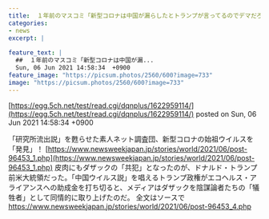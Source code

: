 ```yaml
---
title:  １年前のマスコミ「新型コロナは中国が漏らしたとトランプが言ってるのでデマだろう陰謀論だろう」  
categories:
- news
excerpt: |
  
feature_text: |
  ##  １年前のマスコミ「新型コロナは中国が漏...
  Sun, 06 Jun 2021 14:58:34  +0900
feature_image: "https://picsum.photos/2560/600?image=733"
image: "https://picsum.photos/2560/600?image=733"
---
```


[https://egg.5ch.net/test/read.cgi/dqnplus/1622959114/](https://egg.5ch.net/test/read.cgi/dqnplus/1622959114/)
posted on Sun, 06 Jun 2021 14:58:34  +0900

<!--more-->

「研究所流出説」を甦らせた素人ネット調査団、新型コロナの始祖ウイルスを「発見」！ [https://www.newsweekjapan.jp/stories/world/2021/06/post-96453_1.php](https://www.newsweekjapan.jp/stories/world/2021/06/post-96453_1.php) 皮肉にもダザックの「共犯」となったのが、ドナルド・トランプ前米大統領だった。「中国ウイルス説」を唱えるトランプ政権がエコヘルス・アライアンスへの助成金を打ち切ると、メディアはダザックを陰謀論者たちの「犠牲者」として同情的に取り上げたのだ。 全文はソースで https://www.newsweekjapan.jp/stories/world/2021/06/post-96453_4.php
